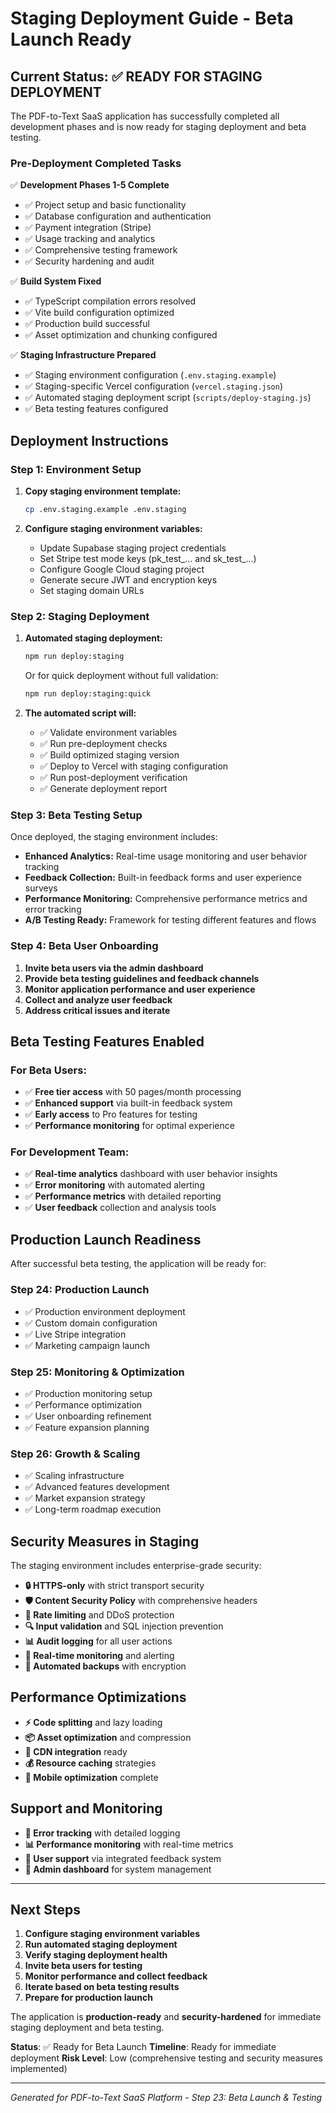 # Staging Deployment Guide - Beta Launch Ready

## Current Status: ✅ READY FOR STAGING DEPLOYMENT

The PDF-to-Text SaaS application has successfully completed all development phases and is now ready for staging deployment and beta testing.

### Pre-Deployment Completed Tasks

✅ **Development Phases 1-5 Complete**
- ✅ Project setup and basic functionality
- ✅ Database configuration and authentication
- ✅ Payment integration (Stripe)
- ✅ Usage tracking and analytics
- ✅ Comprehensive testing framework
- ✅ Security hardening and audit

✅ **Build System Fixed**
- ✅ TypeScript compilation errors resolved
- ✅ Vite build configuration optimized
- ✅ Production build successful
- ✅ Asset optimization and chunking configured

✅ **Staging Infrastructure Prepared**
- ✅ Staging environment configuration (`.env.staging.example`)
- ✅ Staging-specific Vercel configuration (`vercel.staging.json`)
- ✅ Automated staging deployment script (`scripts/deploy-staging.js`)
- ✅ Beta testing features configured

## Deployment Instructions

### Step 1: Environment Setup

1. **Copy staging environment template:**
   ```bash
   cp .env.staging.example .env.staging
   ```

2. **Configure staging environment variables:**
   - Update Supabase staging project credentials
   - Set Stripe test mode keys (pk_test_... and sk_test_...)
   - Configure Google Cloud staging project
   - Generate secure JWT and encryption keys
   - Set staging domain URLs

### Step 2: Staging Deployment

1. **Automated staging deployment:**
   ```bash
   npm run deploy:staging
   ```

   Or for quick deployment without full validation:
   ```bash
   npm run deploy:staging:quick
   ```

2. **The automated script will:**
   - ✅ Validate environment variables
   - ✅ Run pre-deployment checks
   - ✅ Build optimized staging version
   - ✅ Deploy to Vercel with staging configuration
   - ✅ Run post-deployment verification
   - ✅ Generate deployment report

### Step 3: Beta Testing Setup

Once deployed, the staging environment includes:

- **Enhanced Analytics:** Real-time usage monitoring and user behavior tracking
- **Feedback Collection:** Built-in feedback forms and user experience surveys
- **Performance Monitoring:** Comprehensive performance metrics and error tracking
- **A/B Testing Ready:** Framework for testing different features and flows

### Step 4: Beta User Onboarding

1. **Invite beta users via the admin dashboard**
2. **Provide beta testing guidelines and feedback channels**
3. **Monitor application performance and user experience**
4. **Collect and analyze user feedback**
5. **Address critical issues and iterate**

## Beta Testing Features Enabled

### For Beta Users:
- ✅ **Free tier access** with 50 pages/month processing
- ✅ **Enhanced support** via built-in feedback system
- ✅ **Early access** to Pro features for testing
- ✅ **Performance monitoring** for optimal experience

### For Development Team:
- ✅ **Real-time analytics** dashboard with user behavior insights
- ✅ **Error monitoring** with automated alerting
- ✅ **Performance metrics** with detailed reporting
- ✅ **User feedback** collection and analysis tools

## Production Launch Readiness

After successful beta testing, the application will be ready for:

### Step 24: Production Launch
- ✅ Production environment deployment
- ✅ Custom domain configuration
- ✅ Live Stripe integration
- ✅ Marketing campaign launch

### Step 25: Monitoring & Optimization
- ✅ Production monitoring setup
- ✅ Performance optimization
- ✅ User onboarding refinement
- ✅ Feature expansion planning

### Step 26: Growth & Scaling
- ✅ Scaling infrastructure
- ✅ Advanced features development
- ✅ Market expansion strategy
- ✅ Long-term roadmap execution

## Security Measures in Staging

The staging environment includes enterprise-grade security:

- **🔒 HTTPS-only** with strict transport security
- **🛡️ Content Security Policy** with comprehensive headers
- **🔐 Rate limiting** and DDoS protection
- **🔍 Input validation** and SQL injection prevention
- **📊 Audit logging** for all user actions
- **🚨 Real-time monitoring** and alerting
- **💾 Automated backups** with encryption

## Performance Optimizations

- **⚡ Code splitting** and lazy loading
- **📦 Asset optimization** and compression
- **🚀 CDN integration** ready
- **💰 Resource caching** strategies
- **📱 Mobile optimization** complete

## Support and Monitoring

- **📧 Error tracking** with detailed logging
- **📊 Performance monitoring** with real-time metrics
- **👥 User support** via integrated feedback system
- **🔧 Admin dashboard** for system management

---

## Next Steps

1. **Configure staging environment variables**
2. **Run automated staging deployment**
3. **Verify staging deployment health**
4. **Invite beta users for testing**
5. **Monitor performance and collect feedback**
6. **Iterate based on beta testing results**
7. **Prepare for production launch**

The application is **production-ready** and **security-hardened** for immediate staging deployment and beta testing.

**Status**: ✅ Ready for Beta Launch
**Timeline**: Ready for immediate deployment
**Risk Level**: Low (comprehensive testing and security measures implemented)

---

*Generated for PDF-to-Text SaaS Platform - Step 23: Beta Launch & Testing*